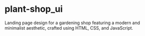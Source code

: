 # plant-shop_ui
Landing page design for a gardening shop featuring a modern and minimalist aesthetic, crafted using HTML, CSS, and JavaScript.
